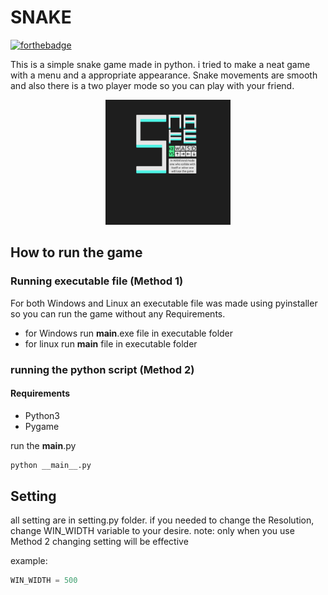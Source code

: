 # SNAKE

[![forthebadge](https://forthebadge.com/images/badges/made-with-python.svg)](https://forthebadge.com)

This is a simple snake game made in python. i tried to make a neat game with a menu and a appropriate appearance.
Snake movements are smooth and also there is a two player mode so you can play with your friend.

<p align='center'>
	<img src='./files/menu-img.jpg' width=200 height=200>
</p>

## How to run the game

### Running executable file (Method 1)
For both Windows and Linux an executable file was made using pyinstaller so you can run the game without any Requirements.
* for Windows run __main__.exe file in executable folder 
* for linux run __main__ file in executable folder 

### running the python script (Method 2)

#### Requirements
* Python3
* Pygame

run the __main__.py
```python
python __main__.py
```



## Setting
all setting are in setting.py folder.
if you needed to change the Resolution, change WIN_WIDTH variable to your desire.
note: only when you use Method 2 changing setting will be effective

example:
```python
WIN_WIDTH = 500
```

